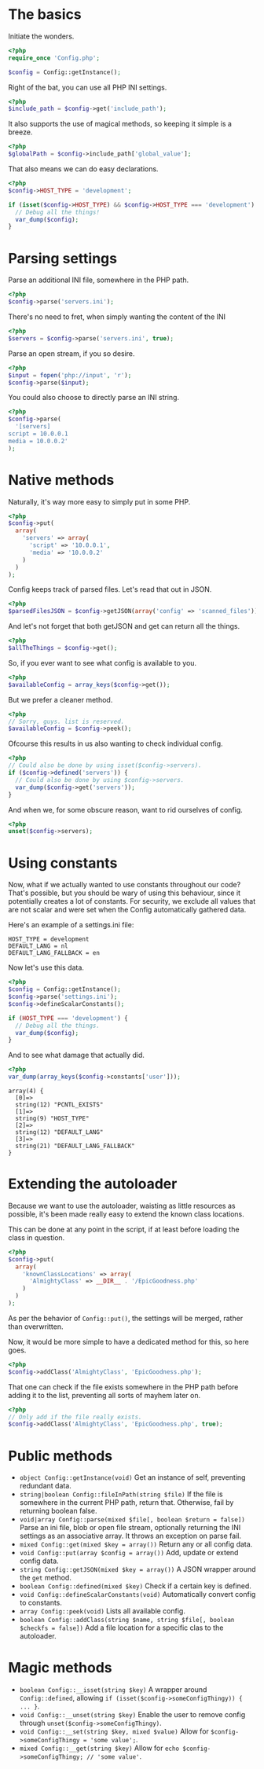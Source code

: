 The basics
==========

Initiate the wonders.

```php
<?php
require_once 'Config.php';

$config = Config::getInstance();
```


Right of the bat, you can use all PHP INI settings.

```php
<?php
$include_path = $config->get('include_path');
```

It also supports the use of magical methods, so keeping it simple is a breeze.

```php
<?php
$globalPath = $config->include_path['global_value'];
```

That also means we can do easy declarations.

```php
<?php
$config->HOST_TYPE = 'development';

if (isset($config->HOST_TYPE) && $config->HOST_TYPE === 'development') {
  // Debug all the things!
  var_dump($config);
}
```

Parsing settings
================

Parse an additional INI file, somewhere in the PHP path.

```php
<?php
$config->parse('servers.ini');
```


There's no need to fret, when simply wanting the content of the INI

```php
<?php
$servers = $config->parse('servers.ini', true);
```


Parse an open stream, if you so desire.

```php
<?php
$input = fopen('php://input', 'r');
$config->parse($input);
```


You could also choose to directly parse an INI string.

```php
<?php
$config->parse(
  '[servers]
script = 10.0.0.1
media = 10.0.0.2'
);
```


Native methods
==============

Naturally, it's way more easy to simply put in some PHP.
```php
<?php
$config->put(
  array(
    'servers' => array(
      'script' => '10.0.0.1',
      'media' => '10.0.0.2'
    )
  )
);
```


Config keeps track of parsed files.
Let's read that out in JSON.

```php
<?php
$parsedFilesJSON = $config->getJSON(array('config' => 'scanned_files'));
```


And let's not forget that both getJSON and get can return all the things.

```php
<?php
$allTheThings = $config->get();
```


So, if you ever want to see what config is available to you.

```php
<?php
$availableConfig = array_keys($config->get());
```


But we prefer a cleaner method.

```php
<?php
// Sorry, guys. list is reserved.
$availableConfig = $config->peek();
```


Ofcourse this results in us also wanting to check individual config.

```php
<?php
// Could also be done by using isset($config->servers).
if ($config->defined('servers')) {
  // Could also be done by using $config->servers.
  var_dump($config->get('servers'));
}
```

And when we, for some obscure reason, want to rid ourselves of config.

```php
<?php
unset($config->servers);
```

Using constants
===============

Now, what if we actually wanted to use constants throughout our code? That's possible, but you should be wary of using this behaviour, since it potentially creates a lot of constants.
For security, we exclude all values that are not scalar and were set when the Config automatically gathered data.

Here's an example of a settings.ini file:

```
HOST_TYPE = development
DEFAULT_LANG = nl
DEFAULT_LANG_FALLBACK = en
```

Now let's use this data.

```php
<?php
$config = Config::getInstance();
$config->parse('settings.ini');
$config->defineScalarConstants();

if (HOST_TYPE === 'development') {
  // Debug all the things.
  var_dump($config);
}
```

And to see what damage that actually did.

```php
<?php
var_dump(array_keys($config->constants['user']));
```

```
array(4) {
  [0]=>
  string(12) "PCNTL_EXISTS"
  [1]=>
  string(9) "HOST_TYPE"
  [2]=>
  string(12) "DEFAULT_LANG"
  [3]=>
  string(21) "DEFAULT_LANG_FALLBACK"
}
```

Extending the autoloader
========================

Because we want to use the autoloader, waisting as little resources as possible, it's been made really easy to extend the known class locations.

This can be done at any point in the script, if at least before loading the class in question.

```php
<?php
$config->put(
  array(
    'knownClassLocations' => array(
      'AlmightyClass' => __DIR__ . '/EpicGoodness.php'
    )
  )
);
```

As per the behavior of `Config::put()`, the settings will be merged, rather than overwritten.

Now, it would be more simple to have a dedicated method for this, so here goes.

```php
<?php
$config->addClass('AlmightyClass', 'EpicGoodness.php');
```

That one can check if the file exists somewhere in the PHP path before adding it to the list, preventing all sorts of mayhem later on.

```php
<?php
// Only add if the file really exists.
$config->addClass('AlmightyClass', 'EpicGoodness.php', true);
```

Public methods
==============

- `object Config::getInstance(void)` Get an instance of self, preventing redundant data.
- `string|boolean Config::fileInPath(string $file)` If the file is somewhere in the current PHP path, return that. Otherwise, fail by returning boolean false.
- `void|array Config::parse(mixed $file[, boolean $return = false])` Parse an ini file, blob or open file stream, optionally returning the INI settings as an associative array. It throws an exception on parse fail.
- `mixed Config::get(mixed $key = array())` Return any or all config data.
- `void Config::put(array $config = array())` Add, update or extend config data.
- `string Config::getJSON(mixed $key = array())` A JSON wrapper around the `get` method.
- `boolean Config::defined(mixed $key)` Check if a certain key is defined.
- `void Config::defineScalarConstants(void)` Automatically convert config to constants.
- `array Config::peek(void)` Lists all available config.
- `boolean Config::addClass(string $name, string $file[, boolean $checkfs = false])` Add a file location for a specific clas to the autoloader.

Magic methods
=============

- `boolean Config::__isset(string $key)` A wrapper around `Config::defined`, allowing `if (isset($config->someConfigThingy)) { ... }`.
- `void Config::__unset(string $key)` Enable the user to remove config through `unset($config->someConfigThingy)`.
- `void Config::__set(string $key, mixed $value)` Allow for `$config->someConfigThingy = 'some value';`.
- `mixed Config::__get(string $key)` Allow for `echo $config->someConfigThingy; // 'some value'`.